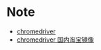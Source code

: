 # Note
* [chromedriver](http://chromedriver.storage.googleapis.com/)
* [chromedriver 国内淘宝镜像](http://npm.taobao.org/mirrors/chromedriver)